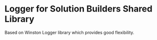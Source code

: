 # Logger for Solution Builders Shared Library

Based on Winston Logger library which provides good flexibility.
